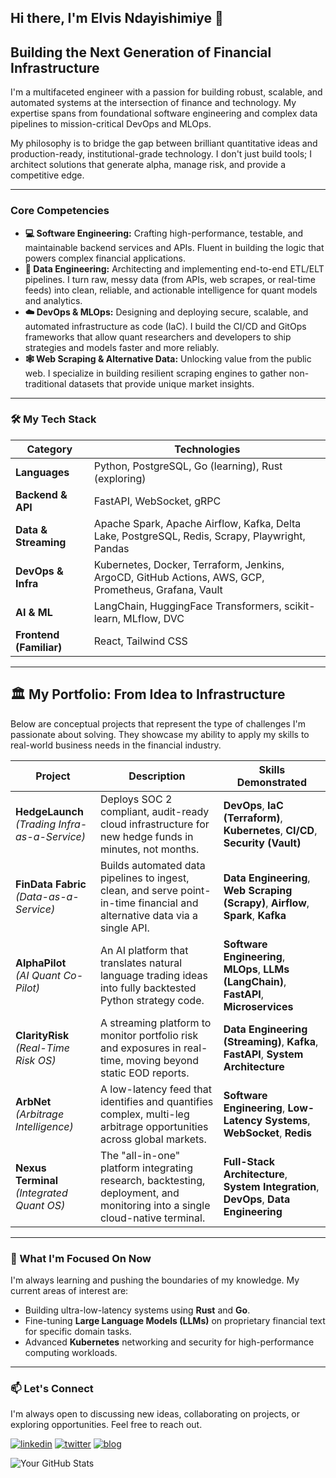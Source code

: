 ## Hi there, I'm Elvis Ndayishimiye 👋

## Building the Next Generation of Financial Infrastructure

I'm a multifaceted engineer with a passion for building robust, scalable, and automated systems at the intersection of finance and technology. My expertise spans from foundational software engineering and complex data pipelines to mission-critical DevOps and MLOps.

My philosophy is to bridge the gap between brilliant quantitative ideas and production-ready, institutional-grade technology. I don't just build tools; I architect solutions that generate alpha, manage risk, and provide a competitive edge.

---

### Core Competencies

*   **💻 Software Engineering:** Crafting high-performance, testable, and maintainable backend services and APIs. Fluent in building the logic that powers complex financial applications.
*   **🔗 Data Engineering:** Architecting and implementing end-to-end ETL/ELT pipelines. I turn raw, messy data (from APIs, web scrapes, or real-time feeds) into clean, reliable, and actionable intelligence for quant models and analytics.
*   **☁️ DevOps & MLOps:** Designing and deploying secure, scalable, and automated infrastructure as code (IaC). I build the CI/CD and GitOps frameworks that allow quant researchers and developers to ship strategies and models faster and more reliably.
*   **🕸️ Web Scraping & Alternative Data:** Unlocking value from the public web. I specialize in building resilient scraping engines to gather non-traditional datasets that provide unique market insights.

---

### 🛠️ My Tech Stack

| Category                | Technologies                                                                                             |
| ------------------------| -------------------------------------------------------------------------------------------------------- |
| **Languages**           | Python, PostgreSQL, Go (learning), Rust (exploring)                                                      |
| **Backend & API**       | FastAPI, WebSocket, gRPC                                                                                 |
| **Data & Streaming**    | Apache Spark, Apache Airflow, Kafka, Delta Lake, PostgreSQL, Redis, Scrapy, Playwright, Pandas           |
| **DevOps & Infra**      | Kubernetes, Docker, Terraform, Jenkins, ArgoCD, GitHub Actions, AWS, GCP, Prometheus, Grafana, Vault     |
| **AI & ML**             | LangChain, HuggingFace Transformers, scikit-learn, MLflow, DVC                                           |
| **Frontend (Familiar)** | React, Tailwind CSS                                                                                      |

---

## 🏛️ My Portfolio: From Idea to Infrastructure

Below are conceptual projects that represent the type of challenges I'm passionate about solving. They showcase my ability to apply my skills to real-world business needs in the financial industry.

| Project                                       | Description                                                                                              | Skills Demonstrated                                                                      |
| --------------------------------------------- | -------------------------------------------------------------------------------------------------------- | ---------------------------------------------------------------------------------------- |
| **HedgeLaunch** </br> _(Trading Infra-as-a-Service)_ | Deploys SOC 2 compliant, audit-ready cloud infrastructure for new hedge funds in minutes, not months.  | **DevOps**, **IaC (Terraform)**, **Kubernetes**, **CI/CD**, **Security (Vault)**           |
| **FinData Fabric** </br> _(Data-as-a-Service)_      | Builds automated data pipelines to ingest, clean, and serve point-in-time financial and alternative data via a single API. | **Data Engineering**, **Web Scraping (Scrapy)**, **Airflow**, **Spark**, **Kafka**         |
| **AlphaPilot** </br> _(AI Quant Co-Pilot)_          | An AI platform that translates natural language trading ideas into fully backtested Python strategy code. | **Software Engineering**, **MLOps**, **LLMs (LangChain)**, **FastAPI**, **Microservices**  |
| **ClarityRisk** </br> _(Real-Time Risk OS)_         | A streaming platform to monitor portfolio risk and exposures in real-time, moving beyond static EOD reports. | **Data Engineering (Streaming)**, **Kafka**, **FastAPI**, **System Architecture**          |
| **ArbNet** </br> _(Arbitrage Intelligence)_    | A low-latency feed that identifies and quantifies complex, multi-leg arbitrage opportunities across global markets. | **Software Engineering**, **Low-Latency Systems**, **WebSocket**, **Redis**                |
| **Nexus Terminal** </br> _(Integrated Quant OS)_   | The "all-in-one" platform integrating research, backtesting, deployment, and monitoring into a single cloud-native terminal. | **Full-Stack Architecture**, **System Integration**, **DevOps**, **Data Engineering**    |

---

### 🌱 What I'm Focused On Now

I'm always learning and pushing the boundaries of my knowledge. My current areas of interest are:
*   Building ultra-low-latency systems using **Rust** and **Go**.
*   Fine-tuning **Large Language Models (LLMs)** on proprietary financial text for specific domain tasks.
*   Advanced **Kubernetes** networking and security for high-performance computing workloads.

---

### 📫 Let's Connect

I'm always open to discussing new ideas, collaborating on projects, or exploring opportunities. Feel free to reach out.

[![linkedin](https://img.shields.io/badge/linkedin-0A66C2?style=for-the-badge&logo=linkedin&logoColor=white)](https://www.linkedin.com/in/elvispronda/)
[![twitter](https://img.shields.io/badge/twitter-1DA1F2?style=for-the-badge&logo=twitter&logoColor=white)](https://twitter.com/@elvispronda)
[![blog](https://img.shields.io/badge/blog-232F3E?style=for-the-badge&logo=dev.to&logoColor=white)](https://pronda.com/)

![Your GitHub Stats](https://github-readme-stats.vercel.app/api?username=elvispronda&show_icons=true&theme=dracula&hide_border=true&count_private=true)
